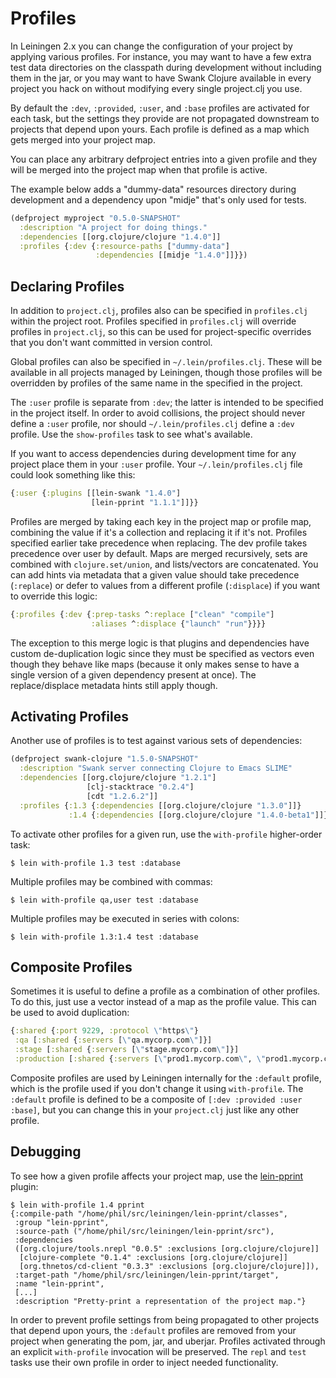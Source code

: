 <!-- TODO update for with-profile +/- syntax -->
# Profiles

In Leiningen 2.x you can change the configuration of your project by
applying various profiles. For instance, you may want to have a few
extra test data directories on the classpath during development
without including them in the jar, or you may want to have Swank
Clojure available in every project you hack on without modifying every
single project.clj you use.

By default the `:dev`, `:provided`, `:user`, and `:base` profiles are
activated for each task, but the settings they provide are not
propagated downstream to projects that depend upon yours. Each profile
is defined as a map which gets merged into your project map.

You can place any arbitrary defproject entries into a given profile
and they will be merged into the project map when that profile is
active.

The example below adds a "dummy-data" resources directory during
development and a dependency upon "midje" that's only used for tests.

```clj
(defproject myproject "0.5.0-SNAPSHOT"
  :description "A project for doing things."
  :dependencies [[org.clojure/clojure "1.4.0"]]
  :profiles {:dev {:resource-paths ["dummy-data"]
                   :dependencies [[midje "1.4.0"]]}})
```


## Declaring Profiles

In addition to `project.clj`, profiles also can be specified in `profiles.clj`
within the project root. Profiles specified in `profiles.clj` will override
profiles in `project.clj`, so this can be used for project-specific overrides
that you don't want committed in version control.

Global profiles can also be specified in `~/.lein/profiles.clj`. These will be
available in all projects managed by Leiningen, though those profiles will be
overridden by profiles of the same name in the specified in the project.

The `:user` profile is separate from `:dev`; the latter is intended to be
specified in the project itself. In order to avoid collisions, the project
should never define a `:user` profile, nor should `~/.lein/profiles.clj` define
a `:dev` profile. Use the `show-profiles` task to see what's available.

If you want to access dependencies during development time for any
project place them in your `:user` profile. Your
`~/.lein/profiles.clj` file could look something like this:

```clj
{:user {:plugins [[lein-swank "1.4.0"]
                  [lein-pprint "1.1.1"]]}}
```

Profiles are merged by taking each key in the project map or profile
map, combining the value if it's a collection and replacing it if it's
not. Profiles specified earlier take precedence when replacing. The
dev profile takes precedence over user by default. Maps are merged
recursively, sets are combined with `clojure.set/union`, and
lists/vectors are concatenated. You can add hints via metadata that a
given value should take precedence (`:replace`) or defer to values
from a different profile (`:displace`) if you want to override this
logic:

```clj
{:profiles {:dev {:prep-tasks ^:replace ["clean" "compile"]
                  :aliases ^:displace {"launch" "run"}}}}
```

The exception to this merge logic is that plugins and dependencies
have custom de-duplication logic since they must be specified as
vectors even though they behave like maps (because it only makes sense
to have a single version of a given dependency present at once). The
replace/displace metadata hints still apply though.

## Activating Profiles

Another use of profiles is to test against various sets of dependencies:

```clj
(defproject swank-clojure "1.5.0-SNAPSHOT"
  :description "Swank server connecting Clojure to Emacs SLIME"
  :dependencies [[org.clojure/clojure "1.2.1"]
                 [clj-stacktrace "0.2.4"]
                 [cdt "1.2.6.2"]]
  :profiles {:1.3 {:dependencies [[org.clojure/clojure "1.3.0"]]}
             :1.4 {:dependencies [[org.clojure/clojure "1.4.0-beta1"]]}})
```

To activate other profiles for a given run, use the `with-profile`
higher-order task:

    $ lein with-profile 1.3 test :database

Multiple profiles may be combined with commas:

    $ lein with-profile qa,user test :database

Multiple profiles may be executed in series with colons:

    $ lein with-profile 1.3:1.4 test :database

## Composite Profiles

Sometimes it is useful to define a profile as a combination of other
profiles. To do this, just use a vector instead of a map as the profile value.
This can be used to avoid duplication:

```clj
{:shared {:port 9229, :protocol \"https\"}
 :qa [:shared {:servers [\"qa.mycorp.com\"]}]
 :stage [:shared {:servers [\"stage.mycorp.com\"]}]
 :production [:shared {:servers [\"prod1.mycorp.com\", \"prod1.mycorp.com\"]}]}
```

Composite profiles are used by Leiningen internally for the `:default`
profile, which is the profile used if you don't change it using
`with-profile`. The `:default` profile is defined to be a composite of
`[:dev :provided :user :base]`, but you can change this in your
`project.clj` just like any other profile.

## Debugging

To see how a given profile affects your project map, use the
[lein-pprint](https://github.com/technomancy/leiningen/tree/master/lein-pprint)
plugin:

    $ lein with-profile 1.4 pprint
    {:compile-path "/home/phil/src/leiningen/lein-pprint/classes",
     :group "lein-pprint",
     :source-path ("/home/phil/src/leiningen/lein-pprint/src"),
     :dependencies
     ([org.clojure/tools.nrepl "0.0.5" :exclusions [org.clojure/clojure]]
      [clojure-complete "0.1.4" :exclusions [org.clojure/clojure]]
      [org.thnetos/cd-client "0.3.3" :exclusions [org.clojure/clojure]]),
     :target-path "/home/phil/src/leiningen/lein-pprint/target",
     :name "lein-pprint",
     [...]
     :description "Pretty-print a representation of the project map."}

In order to prevent profile settings from being propagated to other
projects that depend upon yours, the `:default` profiles are removed from
your project when generating the pom, jar, and uberjar. Profiles
activated through an explicit `with-profile` invocation will be
preserved. The `repl` and `test` tasks use their own profile in order
to inject needed functionality.
